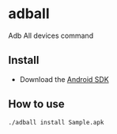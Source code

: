 adball
======

Adb All devices command

## Install

* Download the [Android SDK](http://developer.android.com/sdk/index.html)

## How to use

    ./adball install Sample.apk
    